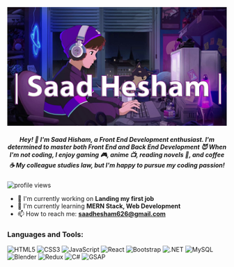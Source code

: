 <a href="#">
  <img src="Capture.jpg" alt="Profile Banner"/>
</a>

<h5 align="center">
  Hey! 👋 I'm Saad Hisham, a Front End Development enthusiast. I'm determined to master both Front End and Back End Development 😈
  When I'm not coding, I enjoy gaming 🎮, anime 📺, reading novels 📖, and coffee ☕️ My colleague studies law, but I'm happy to pursue my coding passion!
</h5>

<div>
  <p align="left">
    <img src="https://komarev.com/ghpvc/?username=saad-hesham&label=Profile%20views&color=0e75b6&style=flat" alt="profile views" />
  </p>

  - 🔭 I'm currently working on **Landing my first job**
  - 🌱 I'm currently learning **MERN Stack, Web Development**
  - 📫 How to reach me: **saadhesham626@gmail.com**

<h3 align="left">Languages and Tools:</h3>
<p align="left">
  <img src="https://cdn.jsdelivr.net/gh/devicons/devicon/icons/html5/html5-original.svg" alt="HTML5" width="40" height="40"/>
  <img src="https://cdn.jsdelivr.net/gh/devicons/devicon/icons/css3/css3-original.svg" alt="CSS3" width="40" height="40"/>
  <img src="https://cdn.jsdelivr.net/gh/devicons/devicon/icons/javascript/javascript-original.svg" alt="JavaScript" width="40" height="40"/>
  <img src="https://cdn.jsdelivr.net/gh/devicons/devicon/icons/react/react-original.svg" alt="React" width="40" height="40"/>
  <img src="https://cdn.jsdelivr.net/gh/devicons/devicon/icons/bootstrap/bootstrap-plain.svg" alt="Bootstrap" width="40" height="40"/>
  <img src="https://cdn.jsdelivr.net/gh/devicons/devicon/icons/dotnetcore/dotnetcore-original.svg" alt=".NET" width="40" height="40"/>
  <img src="https://cdn.jsdelivr.net/gh/devicons/devicon/icons/mysql/mysql-original.svg" alt="MySQL" width="40" height="40"/>
  <img src="https://cdn.jsdelivr.net/gh/devicons/devicon/icons/blender/blender-original.svg" alt="Blender" width="40" height="40"/>
  <img src="https://cdn.jsdelivr.net/gh/devicons/devicon/icons/redux/redux-original.svg" alt="Redux" width="40" height="40"/>
  <img src="https://cdn.jsdelivr.net/gh/devicons/devicon/icons/csharp/csharp-original.svg" alt="C#" width="40" height="40"/>
  <img src="https://greensock.com/wp-content/themes/greensock-com/images/gsap-icon.svg" alt="GSAP" width="40" height="40"/>
</p>

</div>

